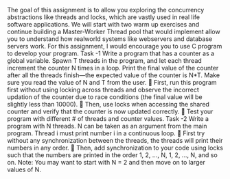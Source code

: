 The goal of this assignment is to allow you exploring the concurrency abstractions like threads and locks,
which are vastly used in real life software applications. We will start with two warm up exercises and
continue building a Master-Worker Thread pool that would implement allow you to understand how realworld systems like webservers and database servers work.
For this assignment, I would encourage you to use C program to develop your program.
Task -1
Write a program that has a counter as a global variable. Spawn T threads in the program, and let each
thread increment the counter N times in a loop. Print the final value of the counter after all the threads
finish—the expected value of the counter is N*T. Make sure you read the value of N and T from the user.
 First, run this program first without using locking across threads and observe the incorrect
updation of the counter due to race conditions (the final value will be slightly less than 10000).
 Then, use locks when accessing the shared counter and verify that the counter is now updated
correctly.
 Test your program with different # of threads and counter values.
Task -2
Write a program with N threads. N can be taken as an argument from the main program. Thread i must
print number i in a continuous loop.
 First try without any synchronization between the threads, the threads will print their numbers
in any order.
 Then, add synchronization to your code using locks such that the numbers are printed in the
order 1, 2, ..., N, 1, 2, ..., N, and so on.
Note: You may want to start with N = 2 and then move on to larger values of N.
